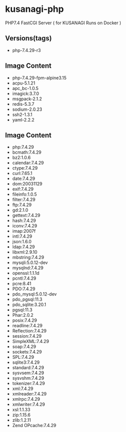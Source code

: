 # kusanagi-php
PHP7.4 FastCGI Server ( for KUSANAGI Runs on Docker )

## Versions(tags)
- php-7.4.29-r3

## Image Content
- php-7.4.29-fpm-alpine3.15
- acpu-5.1.21
- apc_bc-1.0.5
- imagick:3.7.0
- msgpack-2.1.2
- redis-5.3.7
- sodium-2.0.23
- ssh2-1.3.1
- yaml-2.2.2

## Image Content
- php:7.4.29
- bcmath:7.4.29
- bz2:1.0.6
- calendar:7.4.29
- ctype:7.4.29
- curl:7.65.1
- date:7.4.29
- dom:20031129
- exif:7.4.29
- fileinfo:1.0.5
- filter:7.4.29
- ftp:7.4.29
- gd:2.1.0
- gettext:7.4.29
- hash:7.4.29
- iconv:7.4.29
- imap:2007f
- intl:7.4.29
- json:1.6.0
- ldap:7.4.29
- libxml:2.9.10
- mbstring:7.4.29
- mysqli:5.0.12-dev
- mysqlnd:7.4.29
- openssl:1.1.1d
- pcntl:7.4.29
- pcre:8.41
- PDO:7.4.29
- pdo_mysql:5.0.12-dev
- pdo_pgsql:11.3
- pdo_sqlite:3.20.1
- pgsql:11.3
- Phar:2.0.2
- posix:7.4.29
- readline:7.4.29
- Reflection:7.4.29
- session:7.4.29
- SimpleXML:7.4.29
- soap:7.4.29
- sockets:7.4.29
- SPL:7.4.29
- sqlite3:7.4.29
- standard:7.4.29
- sysvsem:7.4.29
- sysvshm:7.4.29
- tokenizer:7.4.29
- xml:7.4.29
- xmlreader:7.4.29
- xmlrpc:7.4.29
- xmlwriter:7.4.29
- xsl:1.1.33
- zip:1.15.6
- zlib:1.2.11
- Zend OPcache:7.4.29

